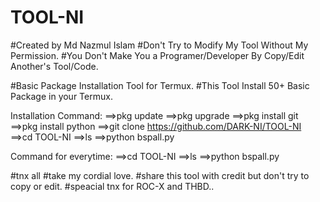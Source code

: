 # TOOL-NI
#Created by Md Nazmul Islam
#Don't Try to Modify My Tool Without My Permission.
#You Don't Make You a Programer/Developer By Copy/Edit Another's Tool/Code.


#Basic Package Installation Tool for Termux.
#This Tool Install 50+ Basic Package in your Termux.

Installation Command:
==>pkg update
==>pkg upgrade
==>pkg install git
==>pkg install python
==>git clone https://github.com/DARK-NI/TOOL-NI
==>cd TOOL-NI
==>ls
==>python bspall.py

Command for everytime:
==>cd TOOL-NI
==>ls
==>python bspall.py




#tnx all
#take my cordial love.
#share this tool with credit but don't try to copy or edit.
#speacial tnx for ROC-X and THBD..
